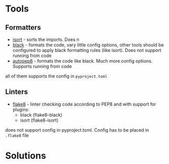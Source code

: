 # Tools
## Formatters
* [isort](https://pycqa.github.io/isort/) - sorts the imports. Does n
* [black](https://github.com/psf/black) - formats the code, vary little config options, other tools should be configured to apply black formatting rules (like isort). Does not support running from code
* [autopep8](https://github.com/hhatto/autopep8) - formats the code like black. Much more config options. Supports running from code

all of them supports the config in `pyproject.toml`
## Linters
* [flake8](https://flake8.pycqa.org/en/latest/) - linter checking code according to PEP8 and with support for plugins:
	* black (flake8-black)
	* isort (flake8-isort)

does not support config in pyproject.toml. Config has to be placed in `.flake8` file

# Solutions
<!--stackedit_data:
eyJoaXN0b3J5IjpbMzEwODE1MDg5LC0xOTEwMDY1NjkzLC0yMD
g4NzQ2NjEyXX0=
-->